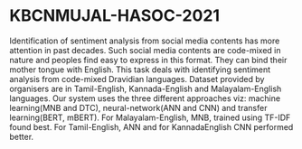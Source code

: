# KBCNMUJAL-HASOC-2021
Identification of sentiment analysis from social media contents has more attention in past decades.
Such social media contents are code-mixed in nature and peoples find easy to express in this format.
They can bind their mother tongue with English. This task deals with identifying sentiment analysis
from code-mixed Dravidian languages. Dataset provided by organisers are in Tamil-English, Kannada-English and Malayalam-English languages. Our system uses the three different approaches viz: machine learning(MNB and DTC), neural-network(ANN and CNN) and transfer learning(BERT, mBERT). For
Malayalam-English, MNB, trained using TF-IDF found best. For Tamil-English, ANN and for KannadaEnglish CNN performed better.

